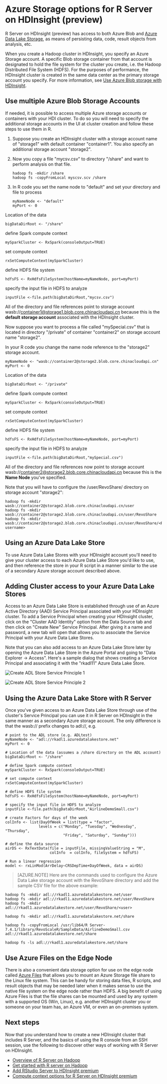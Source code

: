 <!-- not suitable for Mooncake -->

<properties
   pageTitle="Azure Storage options for R Server on HDInsight (preview) | Azure"
   description="Learn the different storage options available to users with R Server on HDInsight (preview)"
   services="HDInsight"
   documentationCenter=""
   authors="jeffstokes72"
   manager="paulettem"
   editor="cgronlun"
/>

<tags
	ms.service="HDInsight"
	ms.date="06/01/2016"
	wacn.date=""/>

# Azure Storage options for R Server on HDInsight (preview)

R Server on HDInsight (preview) has access to both Azure Blob and [Azure Data Lake Storage](/home/features/data-lake-store/), as means of persisting data, code, result objects from analysis, etc.

When you create a Hadoop cluster in HDInsight, you specify an Azure Storage account. A specific Blob storage container from that account is designated to hold the file system for the cluster you create, i.e. the Hadoop Distributed File System (HDFS).  For the purposes of performance, the HDInsight cluster is created in the same data center as the primary storage account you specify. For more information, see [Use Azure Blob storage with HDInsight](/documentation/articles/hdinsight-hadoop-use-blob-storage "Use Azure Blob storage with HDInsight").   


## Use multiple Azure Blob Storage Accounts

If needed, it is possible to access multiple Azure storage accounts or containers with your HDI cluster. To do so you will need to specify the additional storage accounts in the UI at cluster creation and follow these steps to use them in R.  

1.	Suppose you create an HDInsight cluster with a storage account name of "storage1" with default container "container1".  You also specify an additional storage account "storage2".  
2.	Now you copy a file "mycsv.csv" to directory "/share" and want to perform analysis on that file.  

	    hadoop fs -mkdir /share
	    hadoop fs -copyFromLocal myscsv.scv /share  

3.	In R code you set the name node to "default" and set your directory and file to process  

	    myNameNode <- "default"
	    myPort <- 0

  Location of the data  

    bigDataDirRoot <- "/share"  

  define Spark compute context

    mySparkCluster <- RxSpark(consoleOutput=TRUE)

  set compute context

    rxSetComputeContext(mySparkCluster)

  define HDFS file system

    hdfsFS <- RxHdfsFileSystem(hostName=myNameNode, port=myPort)

  specify the input file in HDFS to analyze

    inputFile <-file.path(bigDataDirRoot,"mycsv.csv")
 
All of the directory and file references point to storage account wasb://container1@storage1.blob.core.chinacloudapi.cn because this is the **default storage account** associated with the HDInsight cluster.

Now suppose you want to process a file called "mySpecial.csv" that is located in directory "/private" of container "container2" on storage account name "storage2".

In your R code you change the name node reference to the "storage2" storage account.

    myNameNode <- "wasb://container2@storage2.blob.core.chinacloudapi.cn"
    myPort <- 0

  Location of the data

    bigDataDirRoot <- "/private"

  define Spark compute context

    mySparkCluster <- RxSpark(consoleOutput=TRUE)

  set compute context

    rxSetComputeContext(mySparkCluster)

  define HDFS file system

    hdfsFS <- RxHdfsFileSystem(hostName=myNameNode, port=myPort)

  specify the input file in HDFS to analyze

    inputFile <-file.path(bigDataDirRoot,"mySpecial.csv")
 
All of the directory and file references now point to storage account wasb://container2@storage2.blob.core.chinacloudapi.cn because this is the **Name Node** you've specified.

Note that you will have to configure the /user/RevoShare/<SSH username> directory on storage account "storage2":

    hadoop fs -mkdir wasb://container2@storage2.blob.core.chinacloudapi.cn/user
    hadoop fs -mkdir wasb://container2@storage2.blob.core.chinacloudapi.cn/user/RevoShare
    hadoop fs -mkdir wasb://container2@storage2.blob.core.chinacloudapi.cn/user/RevoShare/<RDP username>

## Using an Azure Data Lake Store

To use Azure Data Lake Stores with your HDInsight account you'll need to give your cluster access to each Azure Data Lake Store you'd like to use, and then reference the store in your R script in a manner similar to the use of a secondary Azure storage account described above.

## Adding Cluster access to your Azure Data Lake Stores

Access to an Azure Data Lake Store is established through use of an Azure Active Directory (AAD) Service Principal associated with your HDInsight cluster.  To add a Service Principal when creating your HDInsight cluster, click on the "Cluster AAD Identity" option from the Data Source tab and then click on "Create New" Service Principal. After giving it a name and password, a new tab will open that allows you to associate the Service Principal with your Azure Data Lake Stores.

Note that you can also add access to an Azure Data Lake Store later by opening the Azure Data Lake Store in the Azure Portal and going to "Data Explorer -> Access".  Here's a sample dialog that shows creating a Service Principal and associating it with the "rkadl11" Azure Data Lake Store.

![Create ADL Store Service Principle 1](./media/hdinsight-hadoop-r-server-storage/hdinsight-hadoop-r-server-storage-adls-sp1.png) 


![Create ADL Store Service Principle 2](./media/hdinsight-hadoop-r-server-storage/hdinsight-hadoop-r-server-storage-adls-sp2.png) 

## Using the Azure Data Lake Store with R Server
Once you've given access to an Azure Data Lake Store through use of the cluster's Service Principal you can use it in R Server on HDInsight in the same manner as a secondary Azure storage account. The only difference is that the wasb:// prefix changes to adl://, e.g. 

	# point to the ADL store (e.g. ADLtest) 
	myNameNode <- "adl://rkadl1.azuredatalakestore.net"
	myPort <- 0
	
	# Location of the data (assumes a /share directory on the ADL account) 
	bigDataDirRoot <- "/share"  
	
	# define Spark compute context
	mySparkCluster <- RxSpark(consoleOutput=TRUE)
	
	# set compute context
	rxSetComputeContext(mySparkCluster)
	
	# define HDFS file system
	hdfsFS <- RxHdfsFileSystem(hostName=myNameNode, port=myPort)
	
	# specify the input file in HDFS to analyze
	inputFile <-file.path(bigDataDirRoot,"AirlineDemoSmall.csv")
	
	# create Factors for days of the week
	colInfo <- list(DayOfWeek = list(type = "factor",
	               levels = c("Monday", "Tuesday", "Wednesday", "Thursday",
	                          "Friday", "Saturday", "Sunday")))
	
	# define the data source 
	airDS <- RxTextData(file = inputFile, missingValueString = "M",
	                    colInfo  = colInfo, fileSystem = hdfsFS)
	
	# Run a linear regression
	model <- rxLinMod(ArrDelay~CRSDepTime+DayOfWeek, data = airDS)

> [AZURE.NOTE] Here are the commands used to configure the Azure Data Lake storage account with the RevoShare directory and add the sample CSV file for the above example: 

	hadoop fs -mkdir adl://rkadl1.azuredatalakestore.net/user 
	hadoop fs -mkdir adl://rkadl1.azuredatalakestore.net/user/RevoShare 
	hadoop fs -mkdir adl://rkadl1.azuredatalakestore.net/user/RevoShare/<user>
	
	hadoop fs -mkdir adl://rkadl1.azuredatalakestore.net/share
	
	hadoop fs -copyFromLocal /usr/lib64/R Server-7.4.1/library/RevoScaleR/SampleData/AirlineDemoSmall.csv adl://rkadl1.azuredatalakestore.net/share
	
	hadoop fs -ls adl://rkadl1.azuredatalakestore.net/share

## Use Azure Files on the Edge Node 

There is also a convenient data storage option for use on the edge node called [Azure Files](/documentation/articles/storage-how-to-use-files-linux "Azure Files") that allows you to mount an Azure Storage file share to the Linux file system. This can be handy for storing data files, R scripts, and result objects that may be needed later when it makes sense to use the native file system on the edge node rather than HDFS. A big benefit of using Azure Files is that the file shares can be mounted and used by any system with a supported OS (Win, Linux), e.g. another HDInsight cluster you or someone on your team has, an Azure VM, or even an on-premises system.


## Next steps

Now that you understand how to create a new HDInsight cluster that includes R Server, and the basics of using the R console from an SSH session, use the following to discover other ways of working with R Server on HDInsight.

- [Overview of R Server on Hadoop](/documentation/articles/hdinsight-hadoop-r-server-overview/)
- [Get started with R server on Hadoop](/documentation/articles/hdinsight-hadoop-r-server-get-started/)
- [Add RStudio Server to HDInsight premium](/documentation/articles/hdinsight-hadoop-r-server-install-r-studio/)
- [Compute context options for R Server on HDInsight premium](/documentation/articles/hdinsight-hadoop-r-server-compute-contexts/)
